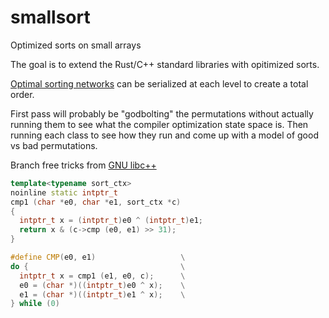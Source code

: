 # smallsort
Optimized sorts on small arrays 

The goal is to extend the Rust/C++ standard libraries with opitimized sorts.

[Optimal sorting networks](https://stackoverflow.com/questions/19790522/very-fast-sorting-of-fixed-length-arrays-using-comparator-networks) can be serialized at each level to create a total order.

First pass will probably be "godbolting" the permutations without actually running them to see what the compiler optimization state space is. Then running each class to see how they run and come up with a model of good vs bad permutations.


Branch free tricks from [GNU libc++](https://github.com/gcc-mirror/gcc/blob/16e2427f50c208dfe07d07f18009969502c25dc8/gcc/sort.cc#L160)

```c++
template<typename sort_ctx>
noinline static intptr_t
cmp1 (char *e0, char *e1, sort_ctx *c)
{
  intptr_t x = (intptr_t)e0 ^ (intptr_t)e1;
  return x & (c->cmp (e0, e1) >> 31);
}

#define CMP(e0, e1)                   \
do {                                  \
  intptr_t x = cmp1 (e1, e0, c);      \
  e0 = (char *)((intptr_t)e0 ^ x);    \
  e1 = (char *)((intptr_t)e1 ^ x);    \
} while (0)
```
